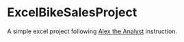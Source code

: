 # ExcelBikeSalesProject

A simple excel project following [Alex the Analyst](https://www.youtube.com/watch?v=opJgMj1IUrc) instruction.
